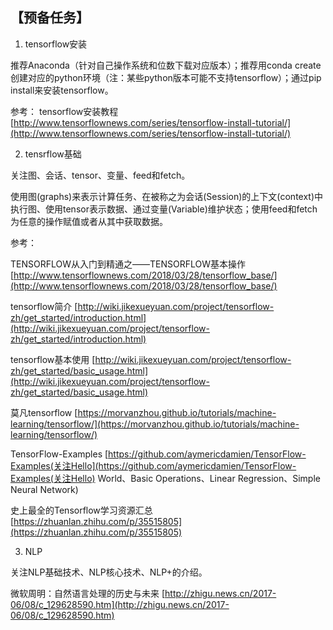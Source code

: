 
## 【预备任务】
1. tensorflow安装

推荐Anaconda（针对自己操作系统和位数下载对应版本）；推荐用conda create创建对应的python环境（注：某些python版本可能不支持tensorflow）；通过pip install来安装tensorflow。

参考：
tensorflow安装教程 [http://www.tensorflownews.com/series/tensorflow-install-tutorial/](http://www.tensorflownews.com/series/tensorflow-install-tutorial/)

2. tensrflow基础


关注图、会话、tensor、变量、feed和fetch。

使用图(graphs)来表示计算任务、在被称之为会话(Session)的上下文(context)中执行图、使用tensor表示数据、通过变量(Variable)维护状态；使用feed和fetch为任意的操作赋值或者从其中获取数据。

参考：

TENSORFLOW从入门到精通之——TENSORFLOW基本操作 [http://www.tensorflownews.com/2018/03/28/tensorflow_base/](http://www.tensorflownews.com/2018/03/28/tensorflow_base/)

tensorflow简介 [http://wiki.jikexueyuan.com/project/tensorflow-zh/get_started/introduction.html](http://wiki.jikexueyuan.com/project/tensorflow-zh/get_started/introduction.html)

tensorflow基本使用 [http://wiki.jikexueyuan.com/project/tensorflow-zh/get_started/basic_usage.html](http://wiki.jikexueyuan.com/project/tensorflow-zh/get_started/basic_usage.html)

莫凡tensorflow [https://morvanzhou.github.io/tutorials/machine-learning/tensorflow/](https://morvanzhou.github.io/tutorials/machine-learning/tensorflow/)

TensorFlow-Examples [https://github.com/aymericdamien/TensorFlow-Examples(关注Hello](https://github.com/aymericdamien/TensorFlow-Examples(关注Hello) World、Basic Operations、Linear Regression、Simple Neural Network)

史上最全的Tensorflow学习资源汇总 [https://zhuanlan.zhihu.com/p/35515805](https://zhuanlan.zhihu.com/p/35515805)

3. NLP


关注NLP基础技术、NLP核心技术、NLP+的介绍。

微软周明：自然语言处理的历史与未来 [http://zhigu.news.cn/2017-06/08/c_129628590.htm](http://zhigu.news.cn/2017-06/08/c_129628590.htm)

